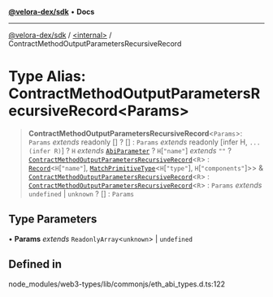 [**@velora-dex/sdk**](../../README.md) • **Docs**

***

[@velora-dex/sdk](../../globals.md) / [\<internal\>](../README.md) / ContractMethodOutputParametersRecursiveRecord

# Type Alias: ContractMethodOutputParametersRecursiveRecord\<Params\>

> **ContractMethodOutputParametersRecursiveRecord**\<`Params`\>: `Params` *extends* readonly [] ? [] : `Params` *extends* readonly [infer H, `...(infer R)`] ? `H` *extends* [`AbiParameter`](../namespaces/Users_andriishymkiv_paraswap_paraswap-sdk_node_modules_web3-types_lib_commonjs_index/type-aliases/AbiParameter.md) ? `H`\[`"name"`\] *extends* `""` ? [`ContractMethodOutputParametersRecursiveRecord`](ContractMethodOutputParametersRecursiveRecord.md)\<`R`\> : [`Record`](Record.md)\<`H`\[`"name"`\], [`MatchPrimitiveType`](../namespaces/Users_andriishymkiv_paraswap_paraswap-sdk_node_modules_web3-types_lib_commonjs_index/type-aliases/MatchPrimitiveType.md)\<`H`\[`"type"`\], `H`\[`"components"`\]\>\> & [`ContractMethodOutputParametersRecursiveRecord`](ContractMethodOutputParametersRecursiveRecord.md)\<`R`\> : [`ContractMethodOutputParametersRecursiveRecord`](ContractMethodOutputParametersRecursiveRecord.md)\<`R`\> : `Params` *extends* `undefined` \| `unknown` ? [] : `Params`

## Type Parameters

• **Params** *extends* `ReadonlyArray`\<`unknown`\> \| `undefined`

## Defined in

node\_modules/web3-types/lib/commonjs/eth\_abi\_types.d.ts:122
